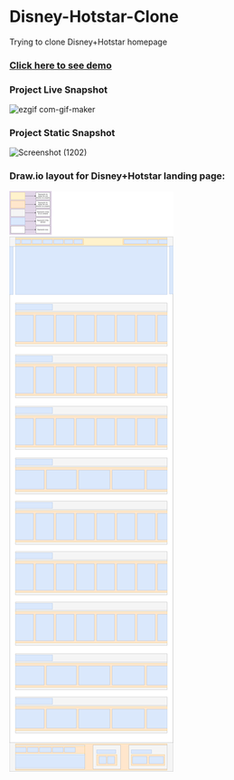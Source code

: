 # Disney-Hotstar-Clone
Trying to clone Disney+Hotstar homepage

### [Click here to see demo](https://ashwary-jharbade.github.io/Disney-Hotstar-Clone/)

### Project Live Snapshot
![ezgif com-gif-maker](https://user-images.githubusercontent.com/55127977/131226645-6d8674b8-686a-4697-839a-87c63910caf9.gif)

### Project Static Snapshot
![Screenshot (1202)](https://user-images.githubusercontent.com/55127977/131144104-e3eb52e9-4da3-4cb7-893d-424ca0357a77.png)

### Draw.io layout for Disney+Hotstar landing page:

![Draw.io layout of Disney+Hotstar home page](https://github.com/Ashwary-Jharbade/Disney-Hotstar-Clone/blob/main/assets/draw.io/hotstar-home-layout.png)
